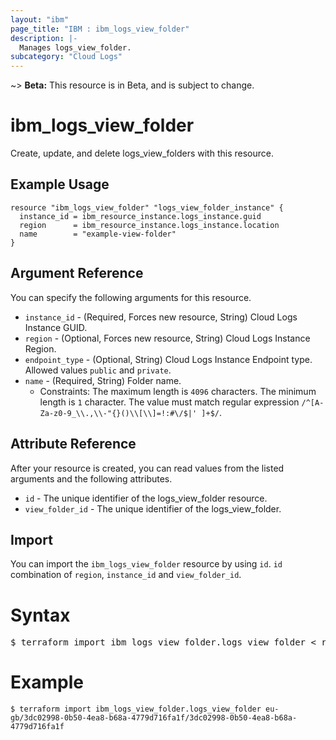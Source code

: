 ```yaml
---
layout: "ibm"
page_title: "IBM : ibm_logs_view_folder"
description: |-
  Manages logs_view_folder.
subcategory: "Cloud Logs"
---
```


~> **Beta:** This resource is in Beta, and is subject to change.

# ibm_logs_view_folder

Create, update, and delete logs_view_folders with this resource.

## Example Usage

```hcl
resource "ibm_logs_view_folder" "logs_view_folder_instance" {
  instance_id = ibm_resource_instance.logs_instance.guid
  region      = ibm_resource_instance.logs_instance.location
  name        = "example-view-folder"
}

```

## Argument Reference

You can specify the following arguments for this resource.

* `instance_id` - (Required, Forces new resource, String)  Cloud Logs Instance GUID.
* `region` - (Optional, Forces new resource, String) Cloud Logs Instance Region.
* `endpoint_type` - (Optional, String) Cloud Logs Instance Endpoint type. Allowed values `public` and `private`.
* `name` - (Required, String) Folder name.
  * Constraints: The maximum length is `4096` characters. The minimum length is `1` character. The value must match regular expression `/^[A-Za-z0-9_\\.,\\-"{}()\\[\\]=!:#\/$|' ]+$/`.

## Attribute Reference

After your resource is created, you can read values from the listed arguments and the following attributes.

* `id` - The unique identifier of the logs_view_folder resource.
* `view_folder_id` - The unique identifier of the logs_view_folder.


## Import

You can import the `ibm_logs_view_folder` resource by using `id`. `id` combination of `region`, `instance_id` and `view_folder_id`.

# Syntax
<pre>
$ terraform import ibm_logs_view_folder.logs_view_folder < region >/< instance_id >/< view_folder_id >;
</pre>

# Example
```
$ terraform import ibm_logs_view_folder.logs_view_folder eu-gb/3dc02998-0b50-4ea8-b68a-4779d716fa1f/3dc02998-0b50-4ea8-b68a-4779d716fa1f
```
